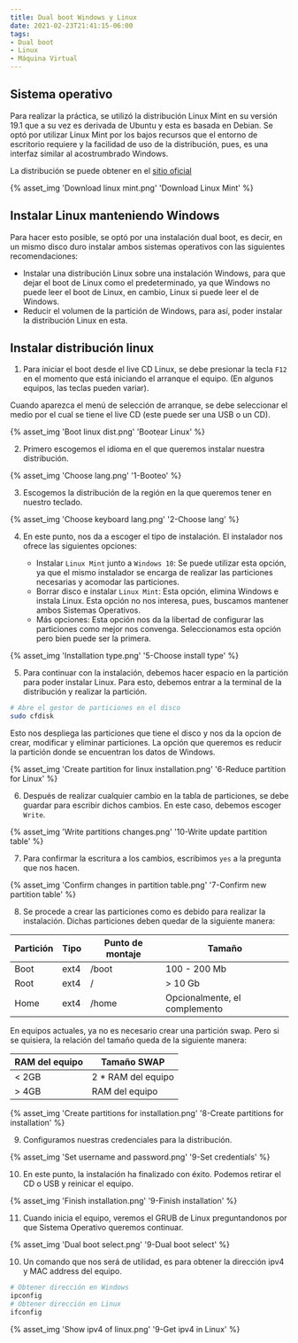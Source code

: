 ```yaml
---
title: Dual boot Windows y Linux
date: 2021-02-23T21:41:15-06:00
tags:
- Dual boot
- Linux
- Máquina Virtual
---
```


## Sistema operativo

Para realizar la práctica, se utilizó la distribución Linux Mint en su versión 19.1 que a su vez es derivada de Ubuntu y esta es basada en Debian. Se optó por utilizar Linux Mint por los bajos recursos que el entorno de escritorio requiere y la facilidad de uso de la distribución, pues, es una interfaz similar al acostrumbrado Windows.

La distribución se puede obtener en el [sitio oficial](https://linuxmint.com/)

{% asset_img 'Download linux mint.png' 'Download Linux Mint' %}

## Instalar Linux manteniendo Windows

Para hacer esto posible, se optó por una instalación dual boot, es decir, en un mismo disco duro instalar ambos sistemas operativos con las siguientes recomendaciones:

- Instalar una distribución Linux sobre una instalación Windows, para que dejar el boot de Linux como el predeterminado, ya que Windows no puede leer el boot de Linux, en cambio, Linux si puede leer el de Windows.
- Reducir el volumen de la partición de Windows, para así, poder instalar la distribución Linux en esta.

## Instalar distribución linux

1. Para iniciar el boot desde el live CD Linux, se debe presionar la tecla `F12` en el momento que está iniciando el arranque el equipo. (En algunos equipos, las teclas pueden variar).

Cuando aparezca el menú de selección de arranque, se debe seleccionar el medio por el cual se tiene el live CD (este puede ser una USB o un CD).

{% asset_img 'Boot linux dist.png' 'Bootear Linux' %}

2. Primero escogemos el idioma en el que queremos instalar nuestra distribución.

{% asset_img 'Choose lang.png' '1-Booteo' %}

3. Escogemos la distribución de la región en la que queremos tener en nuestro teclado.

{% asset_img 'Choose keyboard lang.png' '2-Choose lang' %}

4. En este punto, nos da a escoger el tipo de instalación. El instalador nos ofrece las siguientes opciones:

   - Instalar `Linux Mint` junto a `Windows 10`: Se puede utilizar esta opción, ya que el mismo instalador se encarga de realizar las particiones necesarias y acomodar las particiones.
   - Borrar disco e instalar `Linux Mint`: Esta opción, elimina Windows e instala Linux. Esta opción no nos interesa, pues, buscamos mantener ambos Sistemas Operativos.
   - Más opciones: Esta opción nos da la libertad de configurar las particiones como mejor nos convenga. Seleccionamos esta opción pero bien puede ser la primera.

{% asset_img 'Installation type.png' '5-Choose install type' %}

5. Para continuar con la instalación, debemos hacer espacio en la partición para poder instalar Linux. Para esto, debemos entrar a la terminal de la distribución y realizar la partición.

```bash
# Abre el gestor de particiones en el disco
sudo cfdisk
```

Esto nos despliega las particiones que tiene el disco y nos da la opcion de crear, modificar y eliminar particiones. La opción que queremos es reducir la partición donde se encuentran los datos de Windows.

{% asset_img 'Create partition for linux installation.png' '6-Reduce partition for Linux' %}

6. Después de realizar cualquier cambio en la tabla de particiones, se debe guardar para escribir dichos cambios. En este caso, debemos escoger `Write`.

{% asset_img 'Write partitions changes.png' '10-Write update partition table' %}

7. Para confirmar la escritura a los cambios, escribimos `yes` a la pregunta que nos hacen.

{% asset_img 'Confirm changes in partition table.png' '7-Confirm new partition table' %}

8. Se procede a crear las particiones como es debido para realizar la instalación. Dichas particiones deben quedar de la siguiente manera:

| Partición | Tipo | Punto de montaje | Tamaño                        |
| --------- | ---- | ---------------- | ----------------------------- |
| Boot      | ext4 | /boot            | 100 - 200 Mb                  |
| Root      | ext4 | /                | > 10 Gb                       |
| Home      | ext4 | /home            | Opcionalmente, el complemento |

En equipos actuales, ya no es necesario crear una partición swap. Pero si se quisiera, la relación del tamaño queda de la siguiente manera:

| RAM del equipo | Tamaño SWAP        |
| -------------- | ------------------ |
| < 2GB          | 2 * RAM del equipo |
| > 4GB          | RAM del equipo     |

{% asset_img 'Create partitions for installation.png' '8-Create partitions for installation' %}

9. Configuramos nuestras credenciales para la distribución.

{% asset_img 'Set username and password.png' '9-Set credentials' %}

10. En este punto, la instalación ha finalizado con éxito. Podemos retirar el CD o USB y reinicar el equipo.

{% asset_img 'Finish installation.png' '9-Finish installation' %}

11. Cuando inicia el equipo, veremos el GRUB de Linux preguntandonos por que Sistema Operativo queremos continuar.

{% asset_img 'Dual boot select.png' '9-Dual boot select' %}

10. Un comando que nos será de utilidad, es para obtener la dirección ipv4 y MAC address del equipo.

```bash
# Obtener dirección en Windows
ipconfig
# Obtener dirección en Linux
ifconfig
```

{% asset_img 'Show ipv4 of linux.png' '9-Get ipv4 in Linux' %}
